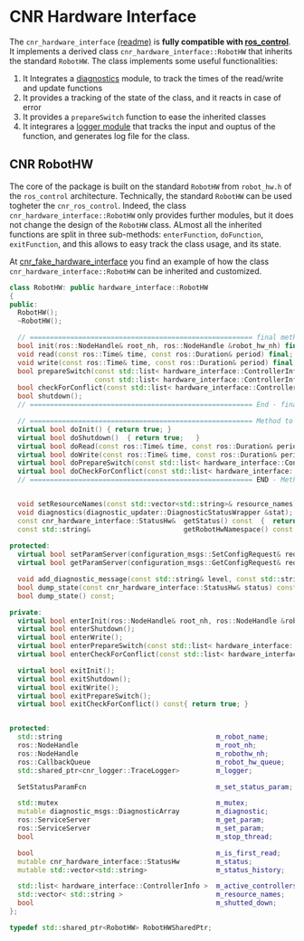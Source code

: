 # CNR Hardware Interface

The `cnr_hardware_interface` [(readme)](cnr_hardware_interface/cnr_hardware_interface/README.md) is **fully compatible with [ros_control](http://wiki.ros.org/ros_control "ros_control")**. It implements a derived class  `cnr_hardware_interface::RobotHW` that inherits the standard `RobotHW`. The class implements some useful functionalities:

1. It Integrates a [diagnostics](http://wiki.ros.org/diagnostics) module, to track the times of the read/write and update functions
2. It provides a tracking of the state of the class, and it reacts in case of error
3. It provides a `prepareSwitch` function to ease the inherited classes
4. It integrares a [logger module](www.www) that tracks the input and ouptus of the function, and generates log file for the class.

## CNR RobotHW 

The core of the package is built on the standard `RobotHW` from `robot_hw.h` of the `ros_control` architecture. Technically, the standard `RobotHW` can be used togheter the `cnr_ros_control`. Indeed, the class `cnr_hardware_interface::RobotHW` only provides further modules, but it does not change the design of the `RobotHW` class.
ALmost all the inherited functions are split in three sub-methods: `enterFunction`, `doFunction`, `exitFunction`, and this allows to easy track the class usage, and its state.

At [cnr_fake_hardware_interface](../cnr_fake_hardware_interface/README.md) you find an example of how the class `cnr_hardware_interface::RobotHW` can be inherited and customized.

```cpp
class RobotHW: public hardware_interface::RobotHW
{
public:
  RobotHW();
  ~RobotHW();

  // ======================================================= final methods (cannot be overriden by the derived clases
  bool init(ros::NodeHandle& root_nh, ros::NodeHandle &robot_hw_nh) final;
  void read(const ros::Time& time, const ros::Duration& period) final;
  void write(const ros::Time& time, const ros::Duration& period) final;
  bool prepareSwitch(const std::list< hardware_interface::ControllerInfo >& start_list,
                     const std::list< hardware_interface::ControllerInfo >& stop_list) final;
  bool checkForConflict(const std::list< hardware_interface::ControllerInfo >& info) const final;
  bool shutdown();
  // ======================================================= End - final methods

  // ======================================================= Method to override inthe derived classes
  virtual bool doInit() { return true; }
  virtual bool doShutdown()  { return true;   }
  virtual bool doRead(const ros::Time& time, const ros::Duration& period) { return true; }
  virtual bool doWrite(const ros::Time& time, const ros::Duration& period)  { return true;  }
  virtual bool doPrepareSwitch(const std::list< hardware_interface::Controller\Info >& start_list, const std::list< hardware_interface::ControllerInfo >& stop_list) { return true; }
  virtual bool doCheckForConflict(const std::list< hardware_interface::ControllerInfo >& info) const { return true;  }
  // ======================================================= END - Method to override inthe derived classes


  void setResourceNames(const std::vector<std::string>& resource_names) { m_resource_names = resource_names; }
  void diagnostics(diagnostic_updater::DiagnosticStatusWrapper &stat);  
  const cnr_hardware_interface::StatusHw&  getStatus() const  {  return m_status;  }
  const std::string&                       getRobotHwNamespace() const  {  return m_robothw_nh.getNamespace();  }
  
protected:
  virtual bool setParamServer(configuration_msgs::SetConfigRequest& req, configuration_msgs::SetConfigResponse& res);
  virtual bool getParamServer(configuration_msgs::GetConfigRequest& req, configuration_msgs::GetConfigResponse& res);

  void add_diagnostic_message(const std::string& level, const std::string& summary, const std::map<std::string, std::string>& key_values, const bool verbose = false);
  bool dump_state(const cnr_hardware_interface::StatusHw& status) const;
  bool dump_state() const;

private:
  virtual bool enterInit(ros::NodeHandle& root_nh, ros::NodeHandle &robot_hw_nh);
  virtual bool enterShutdown();
  virtual bool enterWrite();
  virtual bool enterPrepareSwitch(const std::list< hardware_interface::ControllerInfo >& start_list, const std::list< hardware_interface::ControllerInfo >& stop_list);
  virtual bool enterCheckForConflict(const std::list< hardware_interface::ControllerInfo >& info) const;

  virtual bool exitInit();
  virtual bool exitShutdown();
  virtual bool exitWrite();
  virtual bool exitPrepareSwitch();
  virtual bool exitCheckForConflict() const{ return true; }


protected:
  std::string                                      m_robot_name;
  ros::NodeHandle                                  m_root_nh;
  ros::NodeHandle                                  m_robothw_nh;
  ros::CallbackQueue                               m_robot_hw_queue;
  std::shared_ptr<cnr_logger::TraceLogger>         m_logger;

  SetStatusParamFcn                                m_set_status_param;

  std::mutex                                       m_mutex;
  mutable diagnostic_msgs::DiagnosticArray         m_diagnostic;
  ros::ServiceServer                               m_get_param;
  ros::ServiceServer                               m_set_param;
  bool                                             m_stop_thread;

  bool                                             m_is_first_read;
  mutable cnr_hardware_interface::StatusHw         m_status;
  mutable std::vector<std::string>                 m_status_history;

  std::list< hardware_interface::ControllerInfo >  m_active_controllers;
  std::vector< std::string >                       m_resource_names;
  bool                                             m_shutted_down;
};

typedef std::shared_ptr<RobotHW> RobotHWSharedPtr;
```
